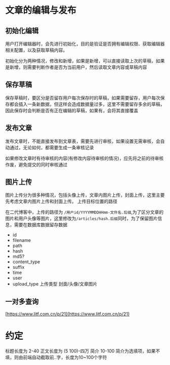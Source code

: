 # 文章的编辑与发布

## 初始化编辑

用户打开编辑器时，会先进行初始化，目的是验证是否拥有编辑权限、获取编辑器相关配置，以及获取草稿内容。

初始化分为两种情况，修改和新增，如果是新增，可以直接读取上次的草稿，如果是新增，则需要判断作者是否为当前用户，然后读取文章内容或草稿内容

## 保存草稿

保存草稿时，要区分是否留存用户每次保存时的草稿，如果需要留存，用户每次保存都会插入一条新数据，但这样会造成数据量过多，这里不需要留存多余的草稿，因此保存时会判断是否有正在编辑的草稿，如果有，会将其直接覆盖

## 发布文章

发布文章时，不能直接发布到文章表，需要先进行审核，如果设置无需审核，会自动通过，无论如何，都需要生成一条审核记录

如果修改文章时有待审核的内容(有修改内容待审核的情况)，应先将之前的待审核作废，避免提交的同时审核通过

## 图片上传

图片上传分为很多种情况，包括头像上传，文章内图片上传，封面上传，这里主要先考虑文章内图片上传和封面上传。
上传目标位置的路径

在二代博客中，上传的路径为 `/用户id/YYYYMMDDHHmm-文件名.后缀`,为了区分文章的图片和用户头像等图片，这里修改为`/articles/hash.后缀`同时，为了保留图片信息，需要在数据库数据留存数据

- id
- filename
- path
- hash
- md5?
- content_type
- suffix
- time
- user
- upload_type 上传类型 封面/头像/文章图片

## 一对多查询

[https://www.litf.com.cn/p/21](https://www.litf.com.cn/p/21)

# 约定

标题长度为 2-40
正文长度为 (5 100)-四万
简介 10-100
简介为选填项，如果不填，则由前端自动截取前..字，长度为10~100个字符
